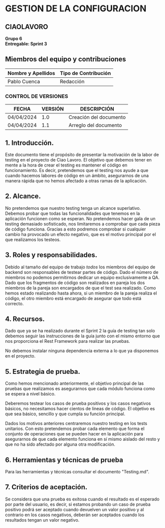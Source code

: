 # GESTION DE LA CONFIGURACION

## CIAOLAVORO
**Grupo 6**
<br>
**Entregable: Sprint 3**

## Miembros del equipo y contribuciones

| Nombre y Apellidos | Tipo de Contribución |
|---------------------|-----------------------|
| Pablo Cuenca       | Redacción           |

### CONTROL DE VERSIONES
| FECHA      | VERSIÓN | DESCRIPCIÓN                                      |
|------------|---------|--------------------------------------------------|
| 04/04/2024 | 1.0     | Creación del documento                           |
| 04/04/2024 | 1.1     | Arreglo del documento                           |

## 1. Introducción.

Este documento tiene el propósito de presentar la motivación de la labor de testing en el proyecto de Ciao Lavoro. El objetivo que debemos tener en mente a la hora de crear el testing es mantener el código en funcionamiento. Es decir, pretendemos que el testing nos ayude a que cuando hacemos labores de código en un ámbito, asegurarnos de una manera rápida que no hemos afectado a otras ramas de la aplicación.

## 2. Alcance.

No pretendemos que nuestro testing tenga un alcance superlativo. Debemos probar que todas las funcionalidades que tenemos en la aplicación funcionen como se esperan. No pretendemos hacer gala de un testing demasiado sofisticado, nos limitaremos a comprobar que cada pieza de código funciona. Gracias a esto podremos comprobar si cualquier cambio ha provocado un efecto negativo, que es el motivo principal por el que realizamos los testeos.

## 3. Roles y responsabilidades.

Debido al tamaño del equipo de trabajo *todos* los miembros del equipo de backend son responsables de testear partes de código. Dado el número de miembros no podemos permitirnos dedicar un equipo exclusivamente a QA. Dado que los fragmentos de código son realizados en pareja los dos miembros de la pareja son encargados de que el test sea realizado. Como hemos estado realizando hasta ahora, si un miembro de la pareja realiza el código, el otro miembro está encargado de asegurar que todo está correcto.

## 4. Recursos.

Dado que ya se ha realizado durante el Sprint 2 la guía de testing tan solo debemos seguir las instrucciones de la guía junto con el mismo entorno que nos proporciona el Rest Framework para realizar las pruebas.

No debemos instalar ninguna dependencia externa a lo que ya disponemos en el proyecto.

## 5. Estrategia de prueba.

Como hemos mencionado anteriormente, el objetivo principal de las pruebas que realizamos es asegurarnos que cada módulo funciona como se espera a nivel básico.

Deberemos testear los casos de prueba positivos y los casos negativos básicos, no necesitamos hacer cientos de líneas de código. El objetivo es que sea básico, sencillo y que cumpla su función principal.

Dados los motivos anteriores centraremos nuestro testing en los tests unitarios. Con esto pretendemos probar cada elemento que forma el conjunto de operaciones que se pueden hacer en la aplicación para asegurarnos de que cada elemento funciona en sí mismo aislado del resto y que no ha sido afectado por alguna otra modificación.

## 6. Herramientas y técnicas de prueba

Para las herramientas y técnicas consultar el documento "Testing.md".

## 7. Criterios de aceptación.

Se considera que una prueba es exitosa cuando el resultado es el esperado por parte del usuario, es decir, si estamos probando un caso de prueba positivo podrá ser aceptado cuando devuelven un valor positivo y al contrario en los casos negativos, deberán ser aceptados cuando los resultados tengan un valor negativo.

